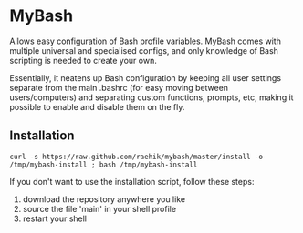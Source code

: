MyBash
======

Allows easy configuration of Bash profile variables. MyBash comes with multiple universal and specialised configs, and only knowledge of Bash scripting is needed to create your own.

Essentially, it neatens up Bash configuration by keeping all user settings separate from the main .bashrc (for easy moving between users/computers) and separating custom functions, prompts, etc, making it possible to enable and disable them on the fly.

Installation
------------

    curl -s https://raw.github.com/raehik/mybash/master/install -o /tmp/mybash-install ; bash /tmp/mybash-install

If you don't want to use the installation script, follow these steps:

1.  download the repository anywhere you like
2.  source the file 'main' in your shell profile
3.  restart your shell
